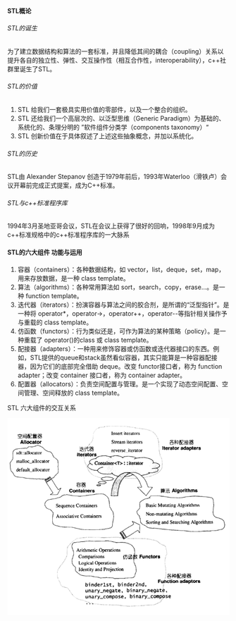 
#### STL概论

###### STL的诞生

为了建立数据结构和算法的一套标准，并且降低其间的耦合（coupling）关系以提升各自的独立性、弹性、交互操作性（相互合作性，interoperability），c++社群里诞生了STL。


###### STL的价值

1. STL 给我们一套极具实用价值的零部件，以及一个整合的组织。
2. STL 还给我们一个高层次的、以泛型思维（Generic Paradigm）为基础的、系统化的、条理分明的 ”软件组件分类学（components taxonomy）“
3. STL 创新价值在于具体叙述了上述这些抽象概念，并加以系统化。


###### STL的历史

 STL由 Alexander Stepanov 创造于1979年前后，1993年Waterloo（滑铁卢）会议开幕前完成正式提案，成为C++标准。

###### STL与c++标准程序库

1994年3月圣地亚哥会议，STL在会议上获得了很好的回响，1998年9月成为c++标准规格中的c++标准程序库的一大脉系


#### STL的六大组件 功能与运用

1. 容器（containers）：各种数据结构，如 vector，list，deque，set，map，用来存放数据，是一种 class template。
2. 算法（algorithms）：各种常用算法如 sort，search，copy，erase...。是一种 function template。
3. 迭代器（iterators）：扮演容器与算法之间的胶合剂，是所谓的“泛型指针”。是一种将 operator*，operator->，operator++，operator--等指针相关操作予与重载的 class template。
4. 仿函数（functors）：行为类似还是，可作为算法的某种策略（policy）。是一种重载了 operator()的class 或 class template。
5. 配接器（adapters）：一种用来修饰容器或仿函数或迭代器接口的东西。例如，STL提供的queue和stack虽然看似容器，其实只能算是一种容器配接器，因为它们的底部完全借助 deque。改变 functor接口者，称为 function adapter；改变 container 接口者，称为 container adapter。
6. 配置器（allocators）：负责空间配置与管理。是一个实现了动态空间配置、空间管理、空间释放的 class template。

STL 六大组件的交互关系

![STL 六大组件的交互关系](img.png)